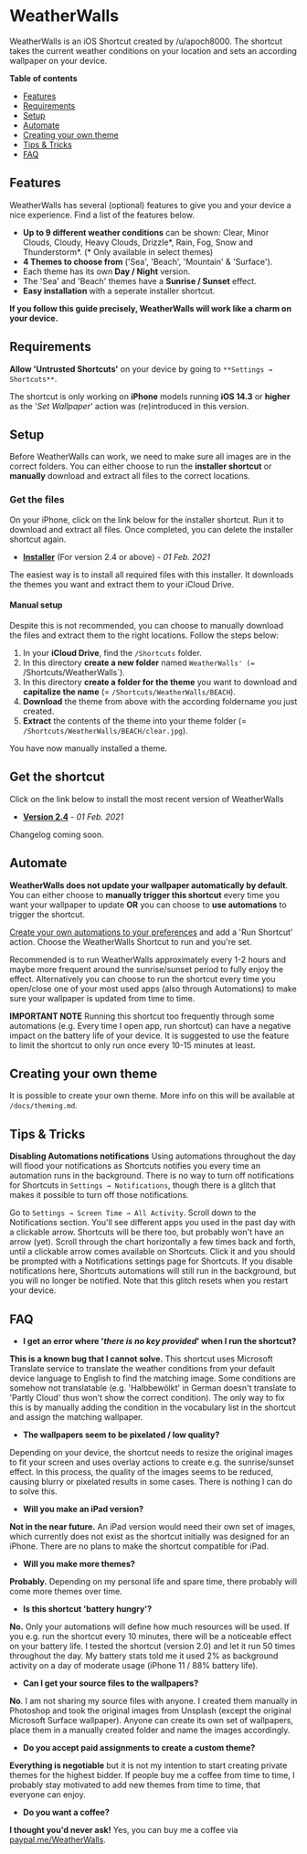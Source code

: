 # WeatherWalls

WeatherWalls is an iOS Shortcut created by /u/apoch8000. The shortcut takes the current weather conditions on your location and sets an according wallpaper on your device.

**Table of contents**
* [Features](#features)
* [Requirements](#requirements)
* [Setup](#setup)
* [Automate](#automate)
* [Creating your own theme](#creating-your-own-theme)
* [Tips & Tricks](#tips--tricks)
* [FAQ](#faq)

## Features
WeatherWalls has several (optional) features to give you and your device a nice experience. Find a list of the features below.
- **Up to 9 different weather conditions** can be shown: Clear, Minor Clouds, Cloudy, Heavy Clouds, Drizzle*, Rain, Fog, Snow and Thunderstorm*. (* Only available in select themes)
- **4 Themes to choose from** ('Sea', 'Beach', 'Mountain' & 'Surface'). 
- Each theme has its own **Day / Night** version.
- The 'Sea' and 'Beach' themes have a **Sunrise / Sunset** effect.
- **Easy installation** with a seperate installer shortcut. 

**If you follow this guide precisely, WeatherWalls will work like a charm on your device.**

## Requirements

**Allow 'Untrusted Shortcuts'** on your device by going to `**Settings → Shortcuts**`.

The shortcut is only working on **iPhone** models running **iOS 14.3** or **higher** as the '*Set Wallpaper*' action was (re)introduced in this version.

## Setup

Before WeatherWalls can work, we need to make sure all images are in the correct folders. You can either choose to run the **installer shortcut** or **manually** download and extract all files to the correct locations.

### Get the files ###
On your iPhone, click on the link below for the installer shortcut. Run it to download and extract all files. Once completed, you can delete the installer shortcut again.
* **[Installer](https://www.icloud.com/shortcuts/e2a95aa7465f4a118a62befbbde1c81e)** (For version 2.4 or above) - *01 Feb. 2021*

The easiest way is to install all required files with this installer. It downloads the themes you want and extract them to your iCloud Drive.


#### Manual setup ####
Despite this is not recommended, you can choose to manually download the files and extract them to the right locations. Follow the steps below:
1. In your **iCloud Drive**, find the `/Shortcuts` folder.
2. In this directory **create a new folder** named `WeatherWalls' (= `/Shortcuts/WeatherWalls`). 
3. In this directory **create a folder for the theme** you want to download and **capitalize the name** (= `/Shortcuts/WeatherWalls/BEACH`).
4. **Download** the theme from above with the according foldername you just created.
5. **Extract** the contents of the theme into your theme folder (= `/Shortcuts/WeatherWalls/BEACH/clear.jpg`).

You have now manually installed a theme.

## Get the shortcut
Click on the link below to install the most recent version of WeatherWalls
* **[Version 2.4](https://www.icloud.com/shortcuts/3e4b5b8d871c43fc80ea671ee5fe4836)** - *01 Feb. 2021*

Changelog coming soon.

## Automate

**WeatherWalls does not update your wallpaper automatically by default**. You can either choose to **manually trigger this shortcut** every time you want your wallpaper to update **OR** you can choose to **use automations** to trigger the shortcut.

[Create your own automations to your preferences](https://support.apple.com/guide/shortcuts/create-a-new-personal-automation-apdfbdbd7123/ios) and add a 'Run Shortcut' action. Choose the WeatherWalls Shortcut to run and you're set.

Recommended is to run WeatherWalls approximately every 1-2 hours and maybe more frequent around the sunrise/sunset period to fully enjoy the effect. Alternatively you can choose to run the shortcut every time you open/close one of your most used apps (also through Automations) to make sure your wallpaper is updated from time to time. 

**IMPORTANT NOTE** 
Running this shortcut too frequently through some automations (e.g. Every time I open app, run shortcut) can have a negative impact on the battery life of your device. It is suggested to use the feature to limit the shortcut to only run once every 10-15 minutes at least. 

## Creating your own theme 
It is possible to create your own theme. More info on this will be available at `/docs/theming.md`.

## Tips & Tricks

**Disabling Automations notifications**
Using automations throughout the day will flood your notifications as Shortcuts notifies you every time an automation runs in the background. There is no way to turn off notifications for Shortcuts in `Settings → Notifications`, though there is a glitch that makes it possible to turn off those notifications.

Go to `Settings → Screen Time → All Activity`. Scroll down to the Notifications section. You'll see different apps you used in the past day with a clickable arrow. Shortcuts will be there too, but probably won't have an arrow (yet). Scroll through the chart horizontally a few times back and forth, until a clickable arrow comes available on Shortcuts. Click it and you should be prompted with a Notifications settings page for Shortcuts. If you disable notifications here, Shortcuts automations will still run in the background, but you will no longer be notified. Note that this glitch resets when you restart your device.

## FAQ

- **I get an error where '*there is no key provided*' when I run the shortcut?**

**This is a known bug that I cannot solve.** This shortcut uses Microsoft Translate service to translate the weather conditions from your default device language to English to find the matching image. Some conditions are somehow not translatable (e.g. 'Halbbewölkt' in German doesn't translate to 'Partly Cloud' thus won't show the correct condition). 
The only way to fix this is by manually adding the condition in the vocabulary list in the shortcut and assign the matching wallpaper.

- **The wallpapers seem to be pixelated / low quality?**

Depending on your device, the shortcut needs to resize the original images to fit your screen and uses overlay actions to create e.g. the sunrise/sunset effect. In this process, the quality of the images seems to be reduced, causing blurry or pixelated results in some cases. There is nothing I can do to solve this.

- **Will you make an iPad version?**

**Not in the near future.** An iPad version would need their own set of images, which currently does not exist as the shortcut initially was designed for an iPhone. There are no plans to make the shortcut compatible for iPad.

- **Will you make more themes?**

**Probably.** Depending on my personal life and spare time, there probably will come more themes over time.

- **Is this shortcut 'battery hungry'?**

**No.** Only your automations will define how much resources will be used. If you e.g. run the shortcut every 10 minutes, there will be a noticeable effect on your battery life. I tested the shortcut (version 2.0) and let it run 50 times throughout the day. My battery stats told me it used 2% as background activity on a day of moderate usage (iPhone 11 / 88% battery life).

- **Can I get your source files to the wallpapers?**

**No**. I am not sharing my source files with anyone. I created them manually in Photoshop and took the original images from Unsplash (except the original Microsoft Surface wallpaper). Anyone can create its own set of wallpapers, place them in a manually created folder and name the images accordingly.

- **Do you accept paid assignments to create a custom theme?**

**Everything is negotiable** but it is not my intention to start creating private themes for the highest bidder. If people buy me a coffee from time to time, I probably stay motivated to add new themes from time to time, that everyone can enjoy.

- **Do you want a coffee?**

**I thought you'd never ask!** Yes, you can buy me a coffee via [paypal.me/WeatherWalls](http://paypal.me/WeatherWalls).


